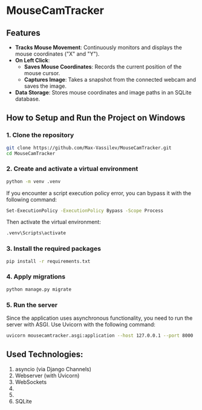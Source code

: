 # MouseCamTracker

## Features

- **Tracks Mouse Movement**: Continuously monitors and displays the mouse coordinates ("X" and "Y").
- **On Left Click**:
  - **Saves Mouse Coordinates**: Records the current position of the mouse cursor.
  - **Captures Image**: Takes a snapshot from the connected webcam and saves the image.
- **Data Storage**: Stores mouse coordinates and image paths in an SQLite database.

## How to Setup and Run the Project on Windows

### 1. Clone the repository

```bash
git clone https://github.com/Max-Vassilev/MouseCamTracker.git
cd MouseCamTracker
```
### 2. Create and activate a virtual environment
```bash
python -m venv .venv
```
If you encounter a script execution policy error, you can bypass it with the following command:
```bash
Set-ExecutionPolicy -ExecutionPolicy Bypass -Scope Process
```
Then activate the virtual environment:
```bash
.venv\Scripts\activate
```

### 3. Install the required packages
```bash
pip install -r requirements.txt
```

### 4. Apply migrations
```bash
python manage.py migrate
```

### 5. Run the server
Since the application uses asynchronous functionality, you need to run the server with ASGI. Use Uvicorn with the following command:
```bash
uvicorn mousecamtracker.asgi:application --host 127.0.0.1 --port 8000
```


## Used Technologies:
1. asyncio (via Django Channels)
2. Webserver (with Uvicorn)
3. WebSockets
4. 
5.
6. SQLite
